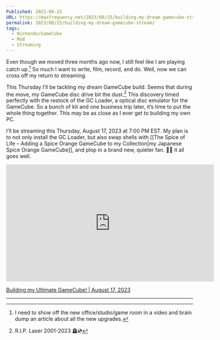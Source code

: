 ```yaml
---
Published: 2023-08-15
URL: https://maxfrequency.net/2023/08/15/building-my-dream-gamecube-stream/
permalink: 2023/08/15/building-my-dream-gamecube-stream/
tags:
  - Nintendo/GameCube
  - Mod
  - Streaming
---
```

Even though we moved three months ago now, I still feel like I am playing catch up.[^1] So much I want to write, film, record, and do. Well, now we can cross off my return to streaming.

This Thursday I’ll be tackling my dream GameCube build. Seems that during the move, my GameCube disc drive bit the dust.[^2] This discovery timed perfectly with the restock of the GC Loader, a optical disc emulator for the GameCube. So a bunch of kit and one business trip later, it’s time to put the whole thing together. This may be as close as I ever get to building my own PC.

I’ll be streaming this Thursday, August 17, 2023 at 7:00 PM EST. My plan is to not only install the GC Loader, but also swap shells with [[The Spice of Life – Adding a Spice Orange GameCube to my Collection|my Japanese Spice Orange GameCube]], and plop in a brand new, quieter fan. 🤞🏻 it all goes well.

<div class=iframe-container>
<iframe width="560" height="315" src="https://www.youtube-nocookie.com/embed/PU73SllE_gg?si=FJXVFMoKCVulCoQy" title="YouTube video player" frameborder="0" allow="accelerometer; autoplay; clipboard-write; encrypted-media; gyroscope; picture-in-picture; web-share" allowfullscreen></iframe>
</div>

[Building my Ultimate GameCube! | August 17, 2023](https://www.youtube.com/live/PU73SllE_gg)

---
[^1]: I need to show off the new office/studio/game room in a video and brain dump an article about all the new upgrades.
[^2]: R.I.P. Laser 2001-2023 🪦💿